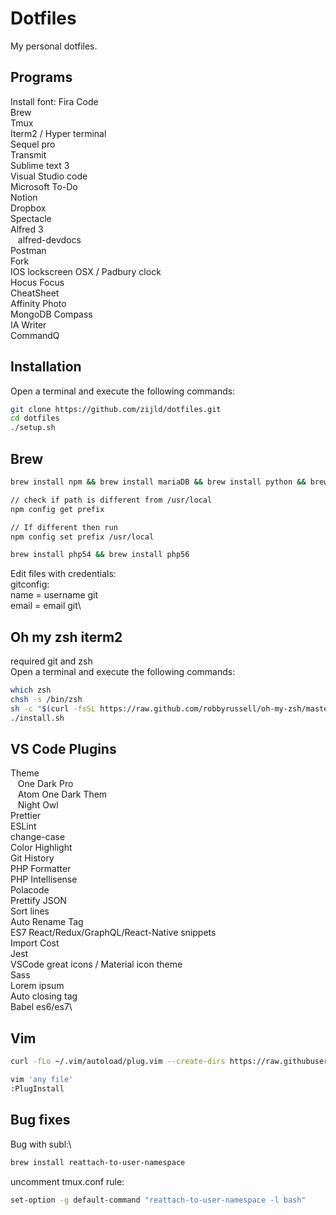 # Dotfiles

My personal dotfiles.

## Programs

Install font: Fira Code\
Brew\
Tmux\
Iterm2 / Hyper terminal\
Sequel pro\
Transmit\
Sublime text 3\
Visual Studio code\
Microsoft To-Do\
Notion\
Dropbox\
Spectacle\
Alfred 3\
&nbsp;&nbsp;&nbsp;alfred-devdocs\
Postman\
Fork\
IOS lockscreen OSX / Padbury clock\
Hocus Focus\
CheatSheet\
Affinity Photo\
MongoDB Compass\
IA Writer\
CommandQ

## Installation

Open a terminal and execute the following commands:

```sh
git clone https://github.com/zijld/dotfiles.git
cd dotfiles
./setup.sh
```

## Brew

```sh
brew install npm && brew install mariaDB && brew install python && brew install wget && brew install nodejs && brew install tmux

// check if path is different from /usr/local
npm config get prefix

// If different then run
npm config set prefix /usr/local

brew install php54 && brew install php56
```

Edit files with credentials:\
gitconfig:\
name = username git\
email = email git\

## Oh my zsh iterm2

required git and zsh\
Open a terminal and execute the following commands:

```sh
which zsh
chsh -s /bin/zsh
sh -c "$(curl -fsSL https://raw.github.com/robbyrussell/oh-my-zsh/master/tools/install.sh)"
./install.sh
```

## VS Code Plugins

Theme\
&nbsp;&nbsp;&nbsp;One Dark Pro\
&nbsp;&nbsp;&nbsp;Atom One Dark Them\
&nbsp;&nbsp;&nbsp;Night Owl\
Prettier\
ESLint\
change-case\
Color Highlight\
Git History\
PHP Formatter\
PHP Intellisense\
Polacode\
Prettify JSON\
Sort lines\
Auto Rename Tag\
ES7 React/Redux/GraphQL/React-Native snippets\
Import Cost\
Jest\
VSCode great icons / Material icon theme\
Sass\
Lorem ipsum\
Auto closing tag\
Babel es6/es7\

## Vim

```sh
curl -fLo ~/.vim/autoload/plug.vim --create-dirs https://raw.githubusercontent.com/junegunn/vim-plug/master/plug.vim

vim 'any file'
:PlugInstall
```

## Bug fixes

Bug with subl:\

```sh
brew install reattach-to-user-namespace
```

uncomment tmux.conf rule:

```sh
set-option -g default-command "reattach-to-user-namespace -l bash"
```

